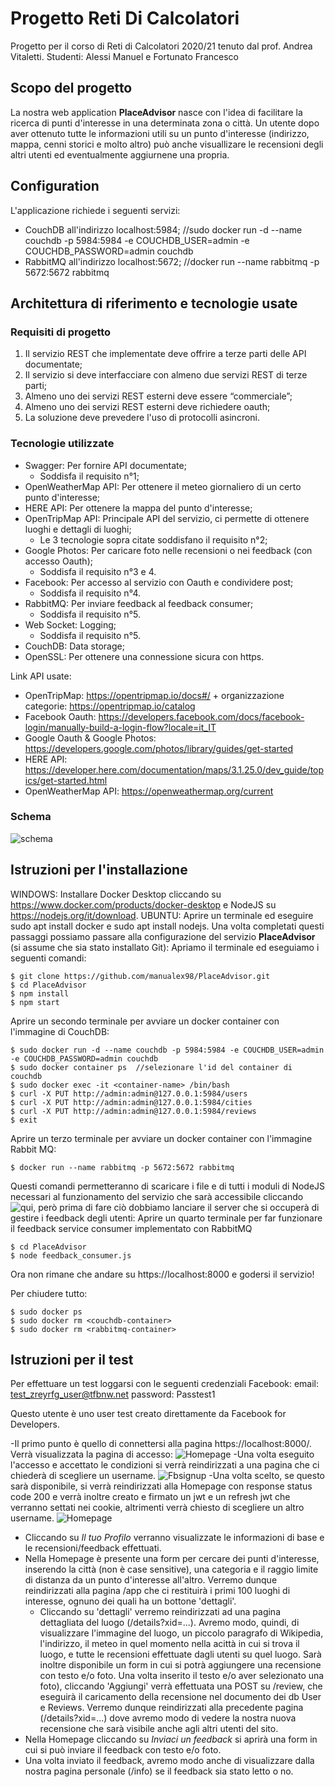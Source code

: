 # Progetto Reti Di Calcolatori
Progetto per il corso di Reti di Calcolatori 2020/21 tenuto dal prof. Andrea Vitaletti.
Studenti: Alessi Manuel e Fortunato Francesco

## Scopo del progetto
La nostra web application **PlaceAdvisor** nasce con l'idea di facilitare la ricerca di punti d'interesse in una determinata zona o città. Un utente dopo aver ottenuto tutte le informazioni utili su un punto d'interesse (indirizzo, mappa, cenni storici e molto altro) può anche visuallizare le recensioni degli altri utenti ed eventualmente aggiurnene una propria.
## Configuration
L'applicazione richiede i seguenti servizi:
* CouchDB all'indirizzo localhost:5984;   //sudo docker run -d --name couchdb -p 5984:5984 -e COUCHDB_USER=admin -e COUCHDB_PASSWORD=admin couchdb
* RabbitMQ all'indirizzo localhost:5672;  //docker run --name rabbitmq -p 5672:5672 rabbitmq

## Architettura di riferimento e tecnologie usate

### Requisiti di progetto
1. Il servizio REST che implementate deve offrire a terze parti delle API documentate;
2. Il servizio si deve interfacciare con almeno due servizi REST di terze parti;
3. Almeno uno dei servizi REST esterni deve essere “commerciale”;
4. Almeno uno dei servizi REST esterni deve richiedere oauth;
5. La soluzione deve prevedere l'uso di protocolli asincroni.

### Tecnologie utilizzate
- Swagger: Per fornire API documentate;
  - Soddisfa il requisito n°1;
- OpenWeatherMap API: Per ottenere il meteo giornaliero di un certo punto d'interesse;
- HERE API: Per ottenere la mappa del punto d'interesse;
- OpenTripMap API: Principale API del servizio, ci permette di ottenere luoghi e dettagli di luoghi;
  - Le 3 tecnologie sopra citate soddisfano il requisito n°2;
- Google Photos: Per caricare foto nelle recensioni o nei feedback (con accesso Oauth);
  - Soddisfa il requisito n°3 e 4.
- Facebook: Per accesso al servizio con Oauth e condividere post;
  - Soddisfa il requisito n°4.
- RabbitMQ: Per inviare feedback al feedback consumer;
  - Soddisfa il requisito n°5.
- Web Socket: Logging;
  - Soddisfa il requisito n°5.
- CouchDB: Data storage;
- OpenSSL: Per ottenere una connessione sicura con https.

Link API usate:
- OpenTripMap:  https://opentripmap.io/docs#/ + organizzazione categorie: https://opentripmap.io/catalog
- Facebook Oauth: https://developers.facebook.com/docs/facebook-login/manually-build-a-login-flow?locale=it_IT
- Google Oauth & Google Photos: https://developers.google.com/photos/library/guides/get-started
- HERE API: https://developer.here.com/documentation/maps/3.1.25.0/dev_guide/topics/get-started.html
- OpenWeatherMap API: https://openweathermap.org/current

### Schema
![schema](https://user-images.githubusercontent.com/80718809/123552915-d1bffe00-d778-11eb-82da-a587dd4e50b3.jpg)


## Istruzioni per l'installazione
WINDOWS: Installare Docker Desktop cliccando su https://www.docker.com/products/docker-desktop e NodeJS su https://nodejs.org/it/download.
UBUNTU: Aprire un terminale ed eseguire sudo apt install docker e sudo apt install nodejs.
Una volta completati questi passaggi possiamo passare alla configurazione del servizio **PlaceAdvisor** (si assume che sia stato installato Git):
Apriamo il terminale ed eseguiamo i seguenti comandi:
```
$ git clone https://github.com/manualex98/PlaceAdvisor.git
$ cd PlaceAdvisor
$ npm install
$ npm start
```
Aprire un secondo terminale per avviare un docker container con l'immagine di CouchDB:
```
$ sudo docker run -d --name couchdb -p 5984:5984 -e COUCHDB_USER=admin -e COUCHDB_PASSWORD=admin couchdb
$ sudo docker container ps  //selezionare l'id del container di couchdb
$ sudo docker exec -it <container-name> /bin/bash
$ curl -X PUT http://admin:admin@127.0.0.1:5984/users
$ curl -X PUT http://admin:admin@127.0.0.1:5984/cities
$ curl -X PUT http://admin:admin@127.0.0.1:5984/reviews
$ exit

```
Aprire un terzo terminale per avviare un docker container con l'immagine Rabbit MQ:
```
$ docker run --name rabbitmq -p 5672:5672 rabbitmq

```
Questi comandi permetteranno di scaricare i file e di tutti i moduli di NodeJS necessari al funzionamento del servizio che sarà accessibile cliccando ![qui](https://localhost:8000), però prima di fare ciò dobbiamo lanciare il server che si occuperà di gestire i feedback degli utenti:
Aprire un quarto terminale per far funzionare il feedback service consumer implementato con RabbitMQ
```
$ cd PlaceAdvisor
$ node feedback_consumer.js
```
Ora non rimane che andare su https://localhost:8000 e godersi il servizio!

Per chiudere tutto:
```
$ sudo docker ps  
$ sudo docker rm <couchdb-container>
$ sudo docker rm <rabbitmq-container>
```



## Istruzioni per il test
Per effettuare un test loggarsi con le seguenti credenziali Facebook:
email: 	test_zreyrfg_user@tfbnw.net
password: Passtest1

Questo utente è uno user test creato direttamente da Facebook for Developers. 

-Il primo punto è quello di connettersi alla pagina https://localhost:8000/. Verrà visualizzata la pagina di accesso:
![Homepage](https://user-images.githubusercontent.com/50673340/123555442-04242800-d786-11eb-8b37-991b34499ddf.png)
-Una volta eseguito l'accesso e accettato le condizioni si verrà reindirizzati a una pagina che ci chiederà di scegliere un username.
![Fbsignup](https://user-images.githubusercontent.com/50673340/123555763-05eeeb00-d788-11eb-8a86-eb78eaf23b02.png)
-Una volta scelto, se questo sarà disponibile, si verrà reindirizzati alla Homepage con response status code 200 e verrà inoltre creato e firmato un jwt e un refresh jwt che verranno settati nei cookie, altrimenti verrà chiesto di scegliere un altro username. 
![Homepage](https://user-images.githubusercontent.com/50673340/123555798-42bae200-d788-11eb-906c-4531dcad3d16.png)
- Cliccando su *Il tuo Profilo* verranno visualizzate le informazioni di base e le recensioni/feedback effettuati. 
- Nella Homepage è presente una form per cercare dei punti d'interesse, inserendo la città (non è case sensitive), una categoria e il raggio limite di distanza da un punto d'interesse all'altro. Verremo dunque reindirizzati alla pagina /app che ci restituirà i primi 100 luoghi di interesse, ognuno dei quali ha un bottone 'dettagli'.
  - Cliccando su 'dettagli' verremo reindirizzati ad una pagina dettagliata del luogo (/details?xid=...). Avremo modo, quindi, di visualizzare l'immagine del luogo, un piccolo paragrafo di Wikipedia, l'indirizzo, il meteo in quel momento nella acittà in cui si trova il luogo, e tutte le recensioni effettuate dagli utenti su quel luogo. Sarà inoltre disponibile un form in cui si potrà aggiungere una recensione con testo e/o foto. Una volta inserito il testo e/o aver selezionato una foto), cliccando 'Aggiungi' verrà effettuata una POST su /review, che eseguirà il caricamento della recensione nel documento dei db User e Reviews. Verremo dunque reindirizzati alla precedente pagina (/details?xid=...) dove avremo modo di vedere la nostra nuova recensione che sarà visibile anche agli altri utenti del sito.
- Nella Homepage cliccando su *Inviaci un feedback* si aprirà una form in cui si può inviare il feedback con testo e/o foto.
- Una volta inviato il feedback, avremo modo anche di visualizzare dalla nostra pagina personale (/info) se il feedback sia stato letto o no.


